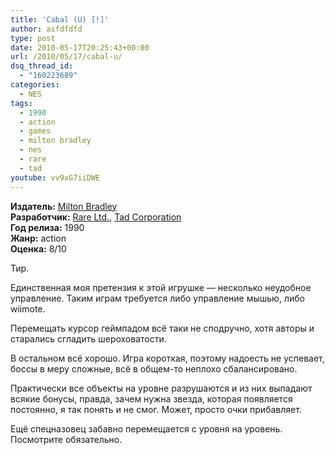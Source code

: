 ```yaml
---
title: 'Cabal (U) [!]'
author: asfdfdfd
type: post
date: 2010-05-17T20:25:43+00:00
url: /2010/05/17/cabal-u/
dsq_thread_id:
  - "160223689"
categories:
  - NES
tags:
  - 1990
  - action
  - games
  - milton bradley
  - nes
  - rare
  - tad
youtube: vv9xG7iiDWE
---
```

**Издатель:** [Milton Bradley][1]  
**Разработчик:** [Rare Ltd.][2], [Tad Corporation][3]  
**Год релиза:** 1990  
**Жанр:** action  
**Оценка:** 8/10

Тир.

<!--more-->

Единственная моя претензия к этой игрушке — несколько неудобное управление. Таким играм требуется либо управление мышью, либо wiimote.

Перемещать курсор геймпадом всё таки не сподручно, хотя авторы и старались сгладить шероховатости.

В остальном всё хорошо. Игра короткая, поэтому надоесть не успевает, боссы в меру сложные, всё в общем-то неплохо сбалансировано.

Практически все объекты на уровне разрушаются и из них выпадают всякие бонусы, правда, зачем нужна звезда, которая появляется постоянно, я так понять и не смог. Может, просто очки прибавляет.

Ещё спецназовец забавно перемещается с уровня на уровень. Посмотрите обязательно.

 [1]: https://www.mobygames.com/company/milton-bradley-co
 [2]: https://www.mobygames.com/company/rare-limited
 [3]: https://www.mobygames.com/company/tad-corporation